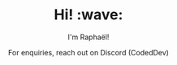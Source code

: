<h1 align='center'> Hi! :wave:</h1>
<p align='center'>
I'm Raphaël!
</p>
<p align='center'>For enquiries, reach out on Discord (CodedDev)</p>
